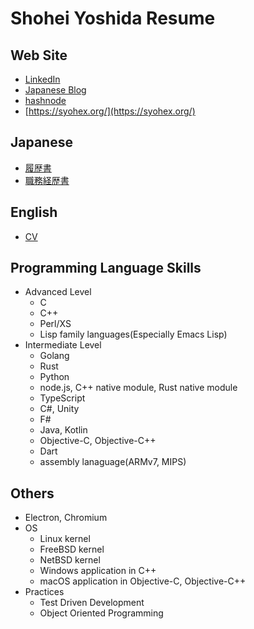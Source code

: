 # Shohei Yoshida Resume

## Web Site

- [LinkedIn](https://www.linkedin.com/in/shohei-yoshida-3b7bb364/)
- [Japanese Blog](https://syohex.hatenablog.com/)
- [hashnode](https://syohex.hashnode.dev/)
- [https://syohex.org/](https://syohex.org/)

## Japanese

- [履歴書](ja/personal_history.md)
- [職務経歴書](ja/resume.md)

## English

- [CV](en/cv.md)

## Programming Language Skills

- Advanced Level
  - C
  - C++
  - Perl/XS
  - Lisp family languages(Especially Emacs Lisp)
- Intermediate Level
  - Golang
  - Rust
  - Python
  - node.js, C++ native module, Rust native module
  - TypeScript
  - C#, Unity
  - F#
  - Java, Kotlin
  - Objective-C, Objective-C++
  - Dart
  - assembly lanaguage(ARMv7, MIPS)

## Others

- Electron, Chromium
- OS
  - Linux kernel
  - FreeBSD kernel
  - NetBSD kernel
  - Windows application in C++
  - macOS application in Objective-C, Objective-C++
- Practices
  - Test Driven Development
  - Object Oriented Programming
